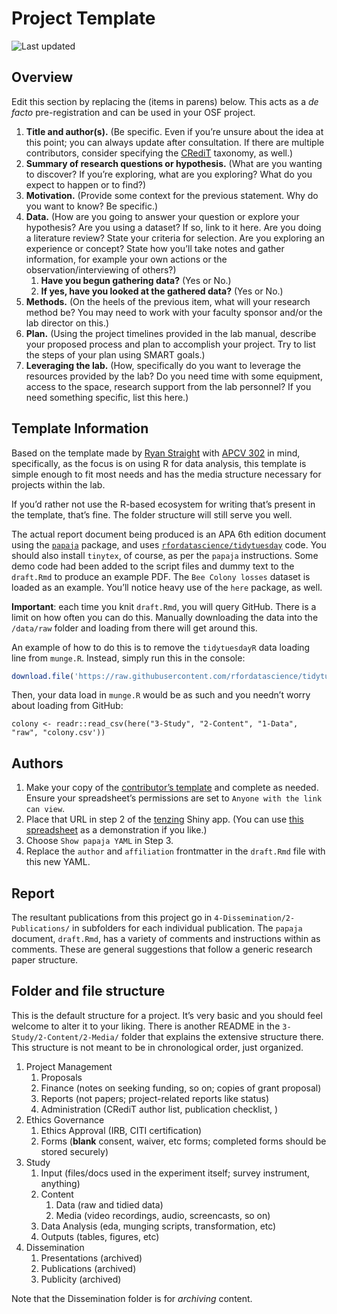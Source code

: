 
# Project Template

![Last
updated](https://img.shields.io/github/last-commit/mavrxlab/project-template)

<!-- Only edit README.Rmd, never README.md! Knitting README.Rmd will produce README.md -->

## Overview

Edit this section by replacing the (items in parens) below. This acts as
a *de facto* pre-registration and can be used in your OSF project.

1.  **Title and author(s).** (Be specific. Even if you’re unsure about
    the idea at this point; you can always update after consultation. If
    there are multiple contributors, consider specifying the
    [CRediT](https://casrai.org/credit/) taxonomy, as well.)
2.  **Summary of research questions or hypothesis.** (What are you
    wanting to discover? If you’re exploring, what are you exploring?
    What do you expect to happen or to find?)
3.  **Motivation.** (Provide some context for the previous statement.
    Why do you want to know? Be specific.)
4.  **Data.** (How are you going to answer your question or explore your
    hypothesis? Are you using a dataset? If so, link to it here. Are you
    doing a literature review? State your criteria for selection. Are
    you exploring an experience or concept? State how you’ll take notes
    and gather information, for example your own actions or the
    observation/interviewing of others?)
    1.  **Have you begun gathering data?** (Yes or No.)
    2.  **If yes, have you looked at the gathered data?** (Yes or No.)
5.  **Methods.** (On the heels of the previous item, what will your
    research method be? You may need to work with your faculty sponsor
    and/or the lab director on this.)
6.  **Plan.** (Using the project timelines provided in the lab manual,
    describe your proposed process and plan to accomplish your project.
    Try to list the steps of your plan using SMART goals.)
7.  **Leveraging the lab.** (How, specifically do you want to leverage
    the resources provided by the lab? Do you need time with some
    equipment, access to the space, research support from the lab
    personnel? If you need something specific, list this here.)

## Template Information

Based on the template made by [Ryan
Straight](https://github.com/ryanstraight) with [APCV
302](https://uaappcomp.github.io/apcv302/) in mind, specifically, as the
focus is on using R for data analysis, this template is simple enough to
fit most needs and has the media structure necessary for projects within
the lab.

If you’d rather not use the R-based ecosystem for writing that’s present
in the template, that’s fine. The folder structure will still serve you
well.

The actual report document being produced is an APA 6th edition document
using the [`papaja`](https://github.com/crsh/papaja) package, and uses
[`rfordatascience/tidytuesday`](https://github.com/rfordatascience/tidytuesday)
code. You should also install `tinytex`, of course, as per the `papaja`
instructions. Some demo code had been added to the script files and
dummy text to the `draft.Rmd` to produce an example PDF. The
`Bee Colony losses` dataset is loaded as an example. You’ll notice heavy
use of the `here` package, as well.

**Important**: each time you knit `draft.Rmd`, you will query GitHub.
There is a limit on how often you can do this. Manually downloading the
data into the `/data/raw` folder and loading from there will get around
this.

An example of how to do this is to remove the `tidytuesdayR` data
loading line from `munge.R`. Instead, simply run this in the console:

``` r
download.file('https://raw.githubusercontent.com/rfordatascience/tidytuesday/master/data/2022/2022-01-11/colony.csv', here("3-Study", "2-Content", "1-Data", "raw", "colony.csv"))
```

Then, your data load in `munge.R` would be as such and you needn’t worry
about loading from GitHub:

`colony <- readr::read_csv(here("3-Study", "2-Content", "1-Data", "raw", "colony.csv'))`

## Authors

1.  Make your copy of the [contributor’s
    template](https://docs.google.com/spreadsheets/d/1Gl0cwqN_nTsdFH9yhSvi9NypBfDCEhViGq4A3MnBrG8/copy)
    and complete as needed. Ensure your spreadsheet’s permissions are
    set to `Anyone with the link can view`.
2.  Place that URL in step 2 of the
    [tenzing](https://rollercoaster.shinyapps.io/tenzing/) Shiny app.
    (You can use [this
    spreadsheet](https://docs.google.com/spreadsheets/d/1-WmAfoW3HoHGfmeahcOrSTGxXwZpScUBajoHHrQ0Qy8/edit#gid=0)
    as a demonstration if you like.)
3.  Choose `Show papaja YAML` in Step 3.
4.  Replace the `author` and `affiliation` frontmatter in the
    `draft.Rmd` file with this new YAML.

## Report

The resultant publications from this project go in
`4-Dissemination/2-Publications/` in subfolders for each individual
publication. The `papaja` document, `draft.Rmd`, has a variety of
comments and instructions within as comments. These are general
suggestions that follow a generic research paper structure.

## Folder and file structure

This is the default structure for a project. It’s very basic and you
should feel welcome to alter it to your liking. There is another README
in the `3-Study/2-Content/2-Media/` folder that explains the extensive
structure there. This structure is not meant to be in chronological
order, just organized.

1.  Project Management
    1.  Proposals
    2.  Finance (notes on seeking funding, so on; copies of grant
        proposal)
    3.  Reports (not papers; project-related reports like status)
    4.  Administration (CRediT author list, publication checklist, )
2.  Ethics Governance
    1.  Ethics Approval (IRB, CITI certification)
    2.  Forms (**blank** consent, waiver, etc forms; completed forms
        should be stored securely)
3.  Study
    1.  Input (files/docs used in the experiment itself; survey
        instrument, anything)
    2.  Content
        1.  Data (raw and tidied data)
        2.  Media (video recordings, audio, screencasts, so on)
    3.  Data Analysis (eda, munging scripts, transformation, etc)
    4.  Outputs (tables, figures, etc)
4.  Dissemination
    1.  Presentations (archived)
    2.  Publications (archived)
    3.  Publicity (archived)

Note that the Dissemination folder is for *archiving* content.
